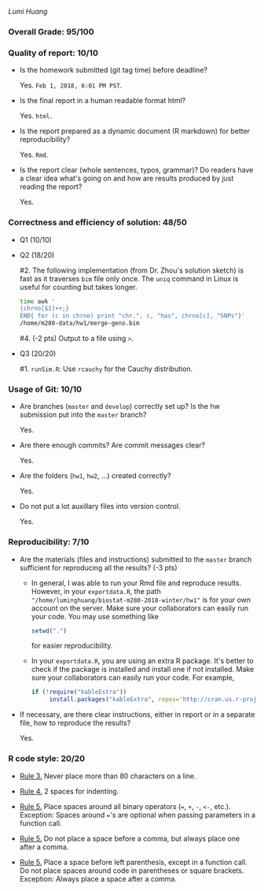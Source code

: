 *Lumi Huang*

### Overall Grade: 95/100

### Quality of report: 10/10

-   Is the homework submitted (git tag time) before deadline?

    Yes. `Feb 1, 2018, 6:01 PM PST`.

-   Is the final report in a human readable format html?

    Yes. `html`.

-   Is the report prepared as a dynamic document (R markdown) for better reproducibility?

    Yes. `Rmd`.

-   Is the report clear (whole sentences, typos, grammar)? Do readers have a clear idea what's going on and how are results produced by just reading the report?

    Yes.

### Correctness and efficiency of solution: 48/50

-   Q1 (10/10)

-   Q2 (18/20)

    \#2. The following implementation (from Dr. Zhou's solution sketch) is fast as it traverses `bim` file only once. The `uniq` command in Linux is useful for counting but takes longer.

    ``` bash
    time awk '
    {chrno[$1]++;} 
    END{ for (c in chrno) print "chr.", c, "has", chrno[c], "SNPs"}'                                   
    /home/m280-data/hw1/merge-geno.bim
    ```

    \#4. (-2 pts) Output to a file using `>`.

-   Q3 (20/20)

    \#1. `runSim.R`: Use `rcauchy` for the Cauchy distribution.

### Usage of Git: 10/10

-   Are branches (`master` and `develop`) correctly set up? Is the hw submission put into the `master` branch?

    Yes.

-   Are there enough commits? Are commit messages clear?

    Yes.

-   Are the folders (`hw1`, `hw2`, ...) created correctly?

    Yes.

-   Do not put a lot auxillary files into version control.

    Yes.

### Reproducibility: 7/10

-   Are the materials (files and instructions) submitted to the `master` branch sufficient for reproducing all the results? (-3 pts)

    -   In general, I was able to run your Rmd file and reproduce results. However, in your `exportdata.R`, the path `"/home/luminghuang/biostat-m280-2018-winter/hw1"` is for your own account on the server. Make sure your collaborators can easily run your code. You may use something like

        ``` r
        setwd(".")
        ```

        for easier reproducibility.

    -   In your `exportdata.R`, you are using an extra R package. It's better to check if the package is installed and install one if not installed. Make sure your collaborators can easily run your code. For example,

        ``` r
        if (!require("kableEstra")) 
             install.packages("kableExtra", repos='http://cran.us.r-project.org')
        ```

-   If necessary, are there clear instructions, either in report or in a separate file, how to reproduce the results?

    Yes.

### R code style: 20/20

-   [Rule 3.](https://google.github.io/styleguide/Rguide.xml#linelength) Never place more than 80 characters on a line.

-   [Rule 4.](https://google.github.io/styleguide/Rguide.xml#indentation) 2 spaces for indenting.

-   [Rule 5.](https://google.github.io/styleguide/Rguide.xml#spacing) Place spaces around all binary operators (`=`, `+`, `-`, `<-`, etc.). Exception: Spaces around `=`'s are optional when passing parameters in a function call.

-   [Rule 5.](https://google.github.io/styleguide/Rguide.xml#spacing) Do not place a space before a comma, but always place one after a comma.

-   [Rule 5.](https://google.github.io/styleguide/Rguide.xml#spacing) Place a space before left parenthesis, except in a function call. Do not place spaces around code in parentheses or square brackets. Exception: Always place a space after a comma.
